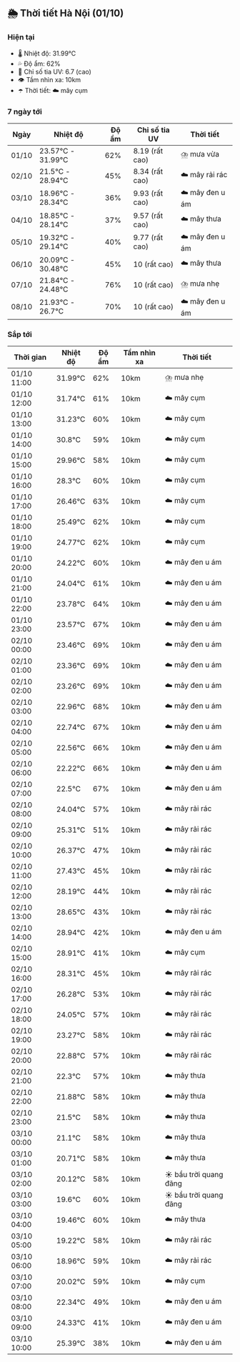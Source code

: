 ## 🌦️ Thời tiết Hà Nội (01/10)

### Hiện tại

- 🌡️ Nhiệt độ: 31.99℃
- 💦 Độ ẩm: 62%
- 🌟 Chỉ số tia UV: 6.7 (cao)
- 👁️ Tầm nhìn xa: 10km
- ☂️ Thời tiết: ☁️ mây cụm

### 7 ngày tới

| Ngày | Nhiệt độ | Độ ẩm | Chỉ số tia UV | Thời tiết |
| --- | --- | --- | --- | --- |
| 01/10 | 23.57℃ - 31.99℃ | 62% | 8.19 (rất cao) | ⛈️ mưa vừa |
| 02/10 | 21.5℃ - 28.94℃ | 45% | 8.34 (rất cao) | ☁️ mây rải rác |
| 03/10 | 18.96℃ - 28.34℃ | 36% | 9.93 (rất cao) | ☁️ mây đen u ám |
| 04/10 | 18.85℃ - 28.14℃ | 37% | 9.57 (rất cao) | ☁️ mây thưa |
| 05/10 | 19.32℃ - 29.14℃ | 40% | 9.77 (rất cao) | ☁️ mây đen u ám |
| 06/10 | 20.09℃ - 30.48℃ | 45% | 10 (rất cao) | ☁️ mây thưa |
| 07/10 | 21.84℃ - 24.48℃ | 76% | 10 (rất cao) | ⛈️ mưa nhẹ |
| 08/10 | 21.93℃ - 26.7℃ | 70% | 10 (rất cao) | ☁️ mây đen u ám |

### Sắp tới

| Thời gian | Nhiệt độ | Độ ẩm | Tầm nhìn xa | Thời tiết |
| --- | --- | --- | --- | --- |
| 01/10 11:00 | 31.99℃ | 62% | 10km | ⛈️ mưa nhẹ |
| 01/10 12:00 | 31.74℃ | 61% | 10km | ☁️ mây cụm |
| 01/10 13:00 | 31.23℃ | 60% | 10km | ☁️ mây cụm |
| 01/10 14:00 | 30.8℃ | 59% | 10km | ☁️ mây cụm |
| 01/10 15:00 | 29.96℃ | 58% | 10km | ☁️ mây cụm |
| 01/10 16:00 | 28.3℃ | 60% | 10km | ☁️ mây cụm |
| 01/10 17:00 | 26.46℃ | 63% | 10km | ☁️ mây cụm |
| 01/10 18:00 | 25.49℃ | 62% | 10km | ☁️ mây cụm |
| 01/10 19:00 | 24.77℃ | 62% | 10km | ☁️ mây cụm |
| 01/10 20:00 | 24.22℃ | 60% | 10km | ☁️ mây đen u ám |
| 01/10 21:00 | 24.04℃ | 61% | 10km | ☁️ mây đen u ám |
| 01/10 22:00 | 23.78℃ | 64% | 10km | ☁️ mây đen u ám |
| 01/10 23:00 | 23.57℃ | 67% | 10km | ☁️ mây đen u ám |
| 02/10 00:00 | 23.46℃ | 69% | 10km | ☁️ mây đen u ám |
| 02/10 01:00 | 23.36℃ | 69% | 10km | ☁️ mây đen u ám |
| 02/10 02:00 | 23.26℃ | 69% | 10km | ☁️ mây đen u ám |
| 02/10 03:00 | 22.96℃ | 68% | 10km | ☁️ mây đen u ám |
| 02/10 04:00 | 22.74℃ | 67% | 10km | ☁️ mây đen u ám |
| 02/10 05:00 | 22.56℃ | 66% | 10km | ☁️ mây đen u ám |
| 02/10 06:00 | 22.22℃ | 66% | 10km | ☁️ mây đen u ám |
| 02/10 07:00 | 22.5℃ | 67% | 10km | ☁️ mây đen u ám |
| 02/10 08:00 | 24.04℃ | 57% | 10km | ☁️ mây rải rác |
| 02/10 09:00 | 25.31℃ | 51% | 10km | ☁️ mây rải rác |
| 02/10 10:00 | 26.37℃ | 47% | 10km | ☁️ mây rải rác |
| 02/10 11:00 | 27.43℃ | 45% | 10km | ☁️ mây rải rác |
| 02/10 12:00 | 28.19℃ | 44% | 10km | ☁️ mây rải rác |
| 02/10 13:00 | 28.65℃ | 43% | 10km | ☁️ mây rải rác |
| 02/10 14:00 | 28.94℃ | 42% | 10km | ☁️ mây đen u ám |
| 02/10 15:00 | 28.91℃ | 41% | 10km | ☁️ mây cụm |
| 02/10 16:00 | 28.31℃ | 45% | 10km | ☁️ mây rải rác |
| 02/10 17:00 | 26.28℃ | 53% | 10km | ☁️ mây rải rác |
| 02/10 18:00 | 24.05℃ | 57% | 10km | ☁️ mây rải rác |
| 02/10 19:00 | 23.27℃ | 58% | 10km | ☁️ mây rải rác |
| 02/10 20:00 | 22.88℃ | 57% | 10km | ☁️ mây rải rác |
| 02/10 21:00 | 22.3℃ | 57% | 10km | ☁️ mây thưa |
| 02/10 22:00 | 21.88℃ | 58% | 10km | ☁️ mây thưa |
| 02/10 23:00 | 21.5℃ | 58% | 10km | ☁️ mây thưa |
| 03/10 00:00 | 21.1℃ | 58% | 10km | ☁️ mây thưa |
| 03/10 01:00 | 20.71℃ | 58% | 10km | ☁️ mây thưa |
| 03/10 02:00 | 20.12℃ | 58% | 10km | ☀️ bầu trời quang đãng |
| 03/10 03:00 | 19.6℃ | 60% | 10km | ☀️ bầu trời quang đãng |
| 03/10 04:00 | 19.46℃ | 60% | 10km | ☁️ mây thưa |
| 03/10 05:00 | 19.22℃ | 58% | 10km | ☁️ mây rải rác |
| 03/10 06:00 | 18.96℃ | 59% | 10km | ☁️ mây rải rác |
| 03/10 07:00 | 20.02℃ | 59% | 10km | ☁️ mây cụm |
| 03/10 08:00 | 22.34℃ | 49% | 10km | ☁️ mây đen u ám |
| 03/10 09:00 | 24.33℃ | 41% | 10km | ☁️ mây đen u ám |
| 03/10 10:00 | 25.39℃ | 38% | 10km | ☁️ mây đen u ám |
